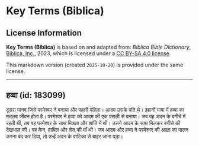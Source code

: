 # Key Terms (Biblica)

## License Information

**Key Terms (Biblica)** is based on and adapted from: _Biblica Bible Dictionary_, [Biblica, Inc.](https://www.biblica.com/), 2023, which is licensed under a [CC BY-SA 4.0 license](https://creativecommons.org/licenses/by-sa/4.0/legalcode.en).

This markdown version (created `2025-10-20`) is provided under the same license.



--------------------------------

## हव्वा (id: 183099)

दूसरा मानव जिसे परमेश्वर ने बनाया और पहली महिला। आदम उसके पति थे। इब्रानी भाषा में हव्वा का मतलब जीवन होता है। परमेश्वर ने हव्वा को आदम की एक पसली से बनाया। जब वह अदन के बगीचे में रहती थी, तब वह परमेश्वर के साथ मित्रता और शांति में थी। उसने आदम के साथ मिलकर बगीचे की देखभाल की। वह कैन, हाबिल और शेत की माँ थी। जब आदम और हव्वा ने परमेश्वर की आज्ञा का पालन करना बंद कर दिया, तो उन्हें अदन के वाटिका से बाहर जाना पड़ा।


